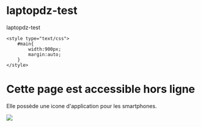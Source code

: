# laptopdz-test
laptopdz-test
<!DOCTYPE html>
<html manifest="site.manifest">
<head>
	<meta name="viewport" content="user-scalable=no, width=device-width, initial-scale=1.0, maximum-scale=1.0"/>
    <meta name="apple-mobile-web-app-capable" content="yes" />
    <meta name="apple-mobile-web-app-status-bar-style" content="black" />
	<link rel="apple-touch-icon" href="earth-folder.png">
	<link rel="apple-touch-icon-precomposed" href="earth-folder.png">
	<link rel="apple-touch-startup-image" href="earth-folder.png" />
	
	<style type="text/css">
		#main{
			width:900px;
			margin:auto;
		}
	</style>
</head>
<body>
	<div id="main">
		<h1>Cette page est accessible hors ligne</h1>
		<p>Elle possède une icone d'application pour les smartphones.</p>
		<img src="earth-folder.png" />
	</div>
</body>

</html>
